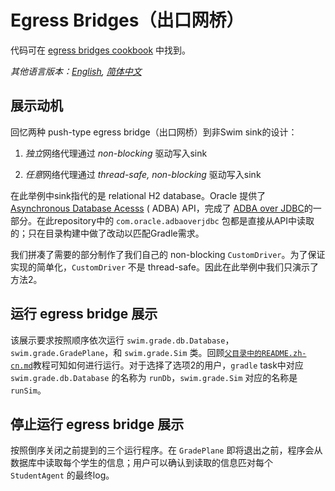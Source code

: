 # Egress Bridges（出口网桥）

代码可在 [egress bridges cookbook](https://swimos.org/tutorials/egress-bridges/) 中找到。

*其他语言版本：[English](README.md), [简体中文](README.zh-cn.md)*

## 展示动机

回忆两种 push-type egress bridge（出口网桥）到非Swim sink的设计：

1. *独立*网络代理通过 *non-blocking* 驱动写入sink

2. *任意*网络代理通过 *thread-safe, non-blocking* 驱动写入sink

在此举例中sink指代的是 relational H2 database。Oracle
提供了 [Asynchronous Database Acesss](https://blogs.oracle.com/java/jdbc-next:-a-new-asynchronous-api-for-connecting-to-a-database) (
ADBA)
API，完成了 [ADBA over JDBC](https://github.com/oracle/oracle-db-examples/tree/master/java/AoJ)的一部分。在此repository中的 `com.oracle.adbaoverjdbc`
包都是直接从API中读取的；只在目录构建中做了改动以匹配Gradle需求。

我们拼凑了需要的部分制作了我们自己的 non-blocking `CustomDriver`。为了保证实现的简单化，`CustomDriver` 不是 thread-safe。因此在此举例中我们只演示了方法2。

## 运行 egress bridge 展示

该展示要求按照顺序依次运行 `swim.grade.db.Database`，`swim.grade.GradePlane`，和 `swim.grade.Sim`
类。回顾[`父目录中的README.zh-cn.md`](../README.zh-cn.md)教程可知如何进行运行。对于选择了选项2的用户，`gradle` task中对应 `swim.grade.db.Database`
的名称为 `runDb`，`swim.grade.Sim` 对应的名称是 `runSim`。

## 停止运行 egress bridge 展示

按照倒序关闭之前提到的三个运行程序。在 `GradePlane` 即将退出之前，程序会从数据库中读取每个学生的信息；用户可以确认到读取的信息匹对每个 `StudentAgent` 的最终log。

